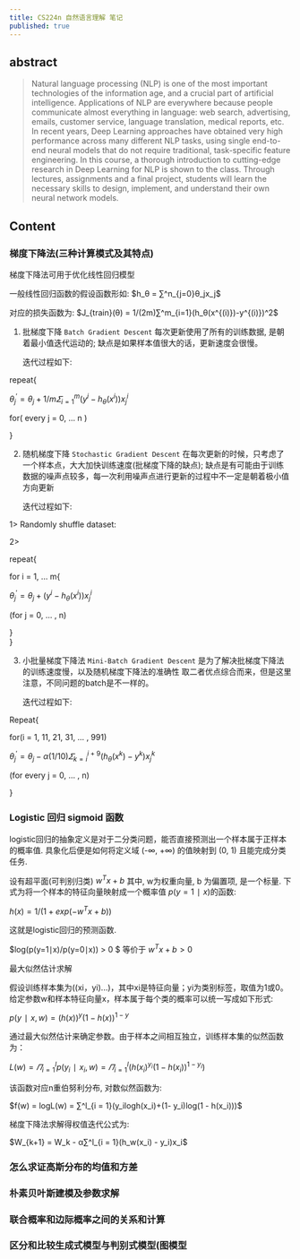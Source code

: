 ```yaml
---
title: CS224n 自然语言理解 笔记
published: true
---
```


## [](#header-2) abstract

> Natural language processing (NLP) is one of the most important technologies of the information age, and a crucial part of artificial intelligence. Applications of NLP are everywhere because people communicate almost everything in language: web search, advertising, emails, customer service, language translation, medical reports, etc. In recent years, Deep Learning approaches have obtained very high performance across many different NLP tasks, using single end-to-end neural models that do not require traditional, task-specific feature engineering. In this course, a thorough introduction to cutting-edge research in Deep Learning for NLP is shown to the class. Through lectures, assignments and a final project, students will learn the necessary skills to design, implement, and understand their own neural network models.

## [](#header-2) Content

### [](#header-3) 梯度下降法(三种计算模式及其特点)
梯度下降法可用于优化线性回归模型

一般线性回归函数的假设函数形如: $h_θ = ∑^n_{j=0}θ_jx_j$

对应的损失函数为: $J_{train}(θ) = 1/(2m)∑^m_{i=1}(h_θ(x^{(i)})-y^{(i)})^2$

1. 批梯度下降  `Batch Gradient Descent` 每次更新使用了所有的训练数据, 是朝着最小值迭代运动的; 缺点是如果样本值很大的话，更新速度会很慢。

   迭代过程如下:

repeat{

$θ^{'}_j =θ_j + 1/m𝛴^m_{i=1}(y^i - h_θ(x^i))x^i_j$

for( every j = 0, … n )

}

2. 随机梯度下降 `Stochastic Gradient Descent` 在每次更新的时候，只考虑了一个样本点，大大加快训练速度(批梯度下降的缺点); 缺点是有可能由于训练数据的噪声点较多，每一次利用噪声点进行更新的过程中不一定是朝着极小值方向更新

   迭代过程如下:

1> Randomly shuffle dataset:

2> 

repeat{

for i = 1, … m{


$θ^{'}_j =θ_j + (y^i - h_θ(x^i))x^i_j$


(for j = 0, … , n)

}	
}

3. 小批量梯度下降法 `Mini-Batch Gradient Descent` 是为了解决批梯度下降法的训练速度慢，以及随机梯度下降法的准确性 取二者优点综合而来，但是这里注意，不同问题的batch是不一样的。

   迭代过程如下:

Repeat{

for(i = 1, 11, 21, 31, … , 991) 


$θ^{'}_j =θ_j - α(1/10)𝛴^{i+9}_{k = i} (h_θ(x^k) - y^k)x^k_j$


(for every j = 0, … , n)



}

   

### [](#header-3) Logistic 回归 sigmoid 函数

logistic回归的抽象定义是对于二分类问题，能否直接预测出一个样本属于正样本的概率值. 具象化后便是如何将定义域 (-∞, +∞) 的值映射到 (0, 1) 且能完成分类任务.

设有超平面(可判别归类) $w^Tx + b$ 其中, w为权重向量, b 为偏置项, 是一个标量. 下式为将一个样本的特征向量映射成一个概率值 $p(y=1∣x)$的函数:

$h(x) = 1/(1 + exp(-w^Tx + b))$

这就是logistic回归的预测函数.

$log(p(y=1∣x)/p(y=0∣x)) > 0 $ 等价于  $w^Tx + b > 0$ 



最大似然估计求解

假设训练样本集为((xi，yi)...)，其中xi是特征向量；yi为类别标签，取值为1或0。给定参数w和样本特征向量x，样本属于每个类的概率可以统一写成如下形式:

$p(y∣x, w) = (h(x))^y(1-h(x))^{1-y}$

通过最大似然估计来确定参数。由于样本之间相互独立，训练样本集的似然函数为：

$L(w) =𝛱^l_{i = 1}p(y_i∣x_i,w) = 𝛱^l_{i = 1}(h(x_i)^{y_i}(1-h(x_i))^{1-y_i})$

该函数对应n重伯努利分布, 对数似然函数为:

$f(w) = logL(w) = ∑^l_{i = 1}(y_ilogh(x_i)+(1- y_i)log(1 - h(x_i)))$

梯度下降法求解得权值迭代公式为:

$W_{k+1} = W_k - α∑^l_{i = 1}(h_w(x_i) - y_i)x_i$

### [](#header-3) 怎么求证高斯分布的均值和方差

### [](#header-3) 朴素贝叶斯建模及参数求解

### [](#header-3) 联合概率和边际概率之间的关系和计算
### [](#header-3) 区分和比较生成式模型与判别式模型(图模型


